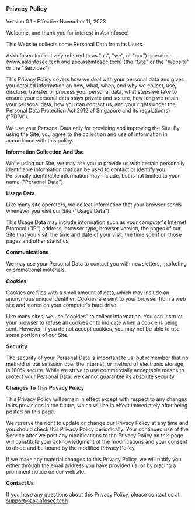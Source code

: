 ### Privacy Policy
Version 0.1 - Effective November 11, 2023

Welcome, and thank you for interest in AskInfosec!

This Website collects some Personal Data from its Users.

AskInfosec (collectively referred to as "us", "we", or "our") operates (www.askinfosec.tech and app.askinfosec.tech)​ (the "Site" or the "Website" or the "Services").

This Privacy Policy covers how we deal with your personal data and gives you detailed information on how, what, when, and why we collect, use, disclose, transfer or process your personal data, what steps we take to ensure your personal data stays private and secure, how long we retain your personal data, how you can contact us, and your rights under the Personal Data Protection Act 2012 of Singapore and its regulation(s) (“PDPA”).

We use your Personal Data only for providing and improving the Site. By using the Site, you agree to the collection and use of information in accordance with this policy.

**Information Collection And Use**

While using our Site, we may ask you to provide us with certain personally identifiable information that can be used to contact or identify you. Personally identifiable information may include, but is not limited to your name ("Personal Data").

**Usage Data**

Like many site operators, we collect information that your browser sends whenever you visit our Site ("Usage Data").

This Usage Data may include information such as your computer's Internet Protocol ("IP") address, browser type, browser version, the pages of our Site that you visit, the time and date of your visit, the time spent on those pages and other statistics.

**Communications**

We may use your Personal Data to contact you with newsletters, marketing or promotional materials.

**Cookies**

Cookies are files with a small amount of data, which may include an anonymous unique identifier. Cookies are sent to your browser from a web site and stored on your computer's hard drive.

Like many sites, we use "cookies" to collect information. You can instruct your browser to refuse all cookies or to indicate when a cookie is being sent. However, if you do not accept cookies, you may not be able to use some portions of our Site.

**Security**

The security of your Personal Data is important to us, but remember that no method of transmission over the Internet, or method of electronic storage, is 100% secure. While we strive to use commercially acceptable means to protect your Personal Data, we cannot guarantee its absolute security.

**Changes To This Privacy Policy**

This Privacy Policy will remain in effect except with respect to any changes in its provisions in the future, which will be in effect immediately after being posted on this page.

We reserve the right to update or change our Privacy Policy at any time and you should check this Privacy Policy periodically. Your continued use of the Service after we post any modifications to the Privacy Policy on this page will constitute your acknowledgment of the modifications and your consent to abide and be bound by the modified Privacy Policy.

If we make any material changes to this Privacy Policy, we will notify you either through the email address you have provided us, or by placing a prominent notice on our website.

**Contact Us**

If you have any questions about this Privacy Policy, please contact us at support@askinfosec.tech​
